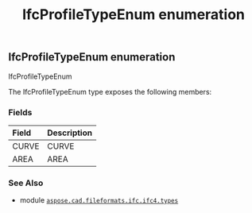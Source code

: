 ﻿---
title: IfcProfileTypeEnum enumeration
second_title: Aspose.CAD for Python via .NET API References
description: 
type: docs
weight: 3240
url: /aspose.cad.fileformats.ifc.ifc4.types/ifcprofiletypeenum/
is_root: false
---

## IfcProfileTypeEnum enumeration

IfcProfileTypeEnum



The IfcProfileTypeEnum type exposes the following members:

### Fields
| Field | Description |
| :- | :- |
| CURVE | CURVE |
| AREA | AREA |



### See Also
* module [`aspose.cad.fileformats.ifc.ifc4.types`](..)
